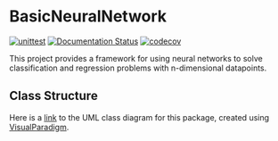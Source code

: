 # BasicNeuralNetwork
[![unittest](https://github.com/mghosh00/NeuralNetwork/actions/workflows/python_versions.yml/badge.svg)](https://github.com/mghosh00/NeuralNetwork/actions/workflows/python_versions.yml)
[![Documentation Status](https://readthedocs.org/projects/neuralnetwork/badge/?version=latest)](https://neuralnetwork.readthedocs.io/en/latest/?badge=latest)
[![codecov](https://codecov.io/github/mghosh00/NeuralNetwork/graph/badge.svg?token=R9tbcFyT6t)](https://codecov.io/github/mghosh00/NeuralNetwork)

This project provides a framework for using neural networks to solve classification and regression problems with n-dimensional datapoints. 

## Class Structure
Here is a [link](https://online.visual-paradigm.com/community/share/neuralnetwork-vpd-1papzhon11) to the UML class diagram for this package, created using
[VisualParadigm](https://online.visual-paradigm.com).
